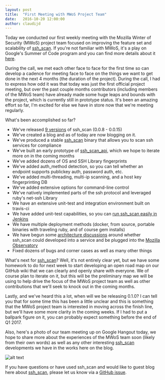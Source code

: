 ```yaml
---
layout: post
title:  "First Meeting with MWoS Project Team"
date:   2016-10-20 12:00:00
author: claudijd
---
```


Today we conducted our first weekly meeting with the Mozilla Winter of Security (MWoS) project team focused on improving the feature set and scalability of [ssh_scan](https://github.com/mozilla/ssh_scan).  If you're not familiar with MWoS, it's a play on Google's Summer of Code program and you can find more details about it [here](https://wiki.mozilla.org/Security/Automation/Winter_Of_Security_2016).

During the call, we met each other face to face for the first time so can develop a cadence for meeting face to face on the things we want to get done in the next 4 months (the duration of the project).  During the call, I had to express how odd it was that today was just the first official project meeting, but over the past couple months contributors (including members of the MWoS team) have already made some huge leaps and bounds with the project, which is currently still in prototype status.  It's been an amazing effort so far, I'm excited for else we have in store now that we're meeting regularly.

What's been accomplished so far?

- We've released [9 versions](https://github.com/mozilla/ssh_scan/releases) of ssh_scan (0.0.8 - 0.0.15)
- We've created a blog and as of today are now blogging on it.
- We've produced a stable [ssh_scan](https://github.com/mozilla/ssh_scan) binary that allows you to scan ssh services for compliance
- We've built an early prototype of [ssh_scan_api](https://github.com/mozilla/ssh_scan/wiki/ssh_scan-Web-API), which we hope to iterate more on in the coming months
- We've added dozens of OS and SSH Library fingerprints
- We've added auth_method detection, so you can tell whether an endpoint supports publickey auth, password auth, etc.
- We've added multi-threading, multi-ip scanning, and a host key fingerprinting DB
- We've added extensive options for command-line control
- We've natively implemented parts of the ssh protocol and leveraged ruby's net-ssh Library
- We have an extensive unit-test and integration environment built on travis-ci
- We have added unit-test capabilities, so you can [run ssh_scan easily in Jenkins](https://github.com/mozilla/ssh_scan/issues/38)
- We have multiple deployment methods (docker, from source, portable binaries with traveling ruby, and of course gem installs)
- We have begun some [architecture discussions](https://github.com/mozilla/ssh_scan/issues/228) around whether ssh_scan could developed into a service and be plugged into the [Mozilla Observatory](https://observatory.mozilla.org/)
- Fixed dozens of bugs and corner cases as well as many other things

What's next for [ssh_scan](https://github.com/mozilla/ssh_scan)? Well, it's not entirely clear yet, but we have some homework to do for next week to start developing an open road map on our GitHub wiki that we can clearly and openly share with everyone.  We of course plan to iterate on it, but this will be the preliminary map we will be using to help drive the focus of the MWoS project team as well as other contributions that we'll seek to knock out in the coming months.

Lastly, and we've heard this a lot, when will we be releasing 0.1.0?  I can tell you that for some time this has been a little unclear and this is something that the MWoS project team is interested in moving across the finish line, but we'll have some more clarity in the coming weeks.  If I had to put a ballpark figure on it, you can probably expect something before the end of Q1 2017.

Also, here's a photo of our team meeting up on Google Hangout today, we hope to share more about the experiences of the MWoS team soon (likely from their own words) as well as any other interesting [ssh_scan](https://github.com/mozilla/ssh_scan) developments we have in the works here on the blog.

![alt text](https://github.com/mozilla/ssh_scan/raw/gh-pages/_images/mwos_first_meeting.png "First team meeting")

If you have questions or have used ssh_scan and would like to guest blog here about [ssh_scan](https://github.com/mozilla/ssh_scan), please let us know via a [GitHub issue](https://github.com/mozilla/ssh_scan/issues/new).
